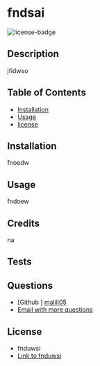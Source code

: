
# fndsai
![license-badge](https://img.shields.io/badge/license-fnduwsi-blue.svg)

## Description
jfidwso

## Table of Contents
- [Installation](#installation)
- [Usage](#usage)
- [license](#License)

## Installation
fnoedw

## Usage
fndoew

## Credits
na

## Tests

## Questions
- [Github ] [malili05](https://github.com/malili05)
- [Email with more questions ](mailto:malisalitten@gmail.com)


## License
- fnduwsi
- [Link to fnduwsi](https://www.google.com/search?q=fnduwsi+license) 

  

  